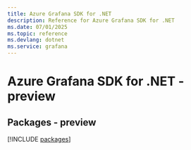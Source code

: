 ```yaml
---
title: Azure Grafana SDK for .NET
description: Reference for Azure Grafana SDK for .NET
ms.date: 07/01/2025
ms.topic: reference
ms.devlang: dotnet
ms.service: grafana
---
```

# Azure Grafana SDK for .NET - preview
## Packages - preview
[!INCLUDE [packages](grafana-index.md)]